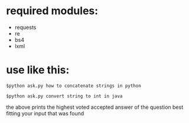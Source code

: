 # required modules:
- requests
- re
- bs4
- lxml

# use like this:
    $python ask.py how to concatenate strings in python

    $python ask.py convert string to int in java

the above prints the highest voted accepted answer of the question best fitting your input that was found
